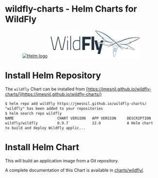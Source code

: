 # wildfly-charts - Helm Charts for WildFly

<p align="center">
  <a href="https://helm.sh"><img src="https://helm.sh/img/helm.svg" alt="Helm logo" title="WildFly" height="90"/></a>&nbsp;
  <a href="https://wildfly.org/"><img src="./wildfly.svg" alt="WildFly logo" title="WildFly" height="90"/></a>
</p>

# Install Helm Repository

The `wildfly` Chart can be installed from [https://jmesnil.github.io/wildfly-charts/](https://jmesnil.github.io/wildfly-charts/)

```
$ helm repo add wildfly https://jmesnil.github.io/wildfly-charts/
"wildfly" has been added to your repositories
$ helm search repo wildfly
NAME                    CHART VERSION   APP VERSION     DESCRIPTION
wildfly/wildfly         0.9.7           22.0            A Helm chart to build and deploy WildFly applic...
````

# Install Helm Chart
This will build an application image from a Git repository.

A complete documentation of this Chart is available in [charts/wildfly/](./charts/wildfly).
